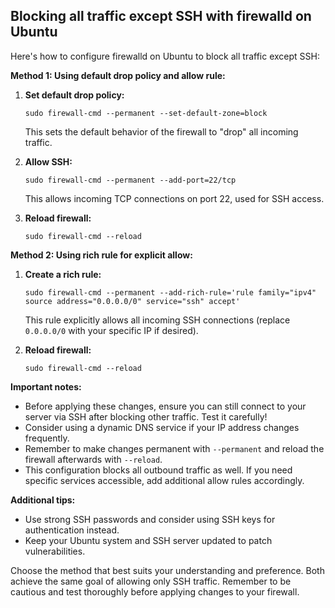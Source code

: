 ## Blocking all traffic except SSH with firewalld on Ubuntu

Here's how to configure firewalld on Ubuntu to block all traffic except SSH:

**Method 1: Using default drop policy and allow rule:**

1. **Set default drop policy:**
   ```
   sudo firewall-cmd --permanent --set-default-zone=block
   ```
   This sets the default behavior of the firewall to "drop" all incoming traffic.

2. **Allow SSH:**
   ```
   sudo firewall-cmd --permanent --add-port=22/tcp
   ```
   This allows incoming TCP connections on port 22, used for SSH access.

3. **Reload firewall:**
   ```
   sudo firewall-cmd --reload
   ```

**Method 2: Using rich rule for explicit allow:**

1. **Create a rich rule:**
   ```
   sudo firewall-cmd --permanent --add-rich-rule='rule family="ipv4" source address="0.0.0.0/0" service="ssh" accept'
   ```
   This rule explicitly allows all incoming SSH connections (replace `0.0.0.0/0` with your specific IP if desired).

2. **Reload firewall:**
   ```
   sudo firewall-cmd --reload
   ```

**Important notes:**

* Before applying these changes, ensure you can still connect to your server via SSH after blocking other traffic. Test it carefully!
* Consider using a dynamic DNS service if your IP address changes frequently.
* Remember to make changes permanent with `--permanent` and reload the firewall afterwards with `--reload`.
* This configuration blocks all outbound traffic as well. If you need specific services accessible, add additional allow rules accordingly.

**Additional tips:**

* Use strong SSH passwords and consider using SSH keys for authentication instead.
* Keep your Ubuntu system and SSH server updated to patch vulnerabilities.

Choose the method that best suits your understanding and preference. Both achieve the same goal of allowing only SSH traffic. Remember to be cautious and test thoroughly before applying changes to your firewall.
